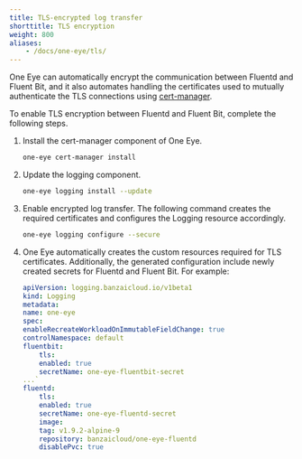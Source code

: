 ```yaml
---
title: TLS-encrypted log transfer
shorttitle: TLS encryption
weight: 800
aliases:
    - /docs/one-eye/tls/
---
```


One Eye can automatically encrypt the communication between Fluentd and Fluent Bit, and it also automates handling the certificates used to mutually authenticate the TLS connections using [cert-manager](https://cert-manager.io/).

To enable TLS encryption between Fluentd and Fluent Bit, complete the following steps.

1. Install the cert-manager component of One Eye.

    ```bash
    one-eye cert-manager install
    ```

1. Update the logging component.

    ```bash
    one-eye logging install --update
    ```

1. Enable encrypted log transfer. The following command creates the required certificates and configures the Logging resource accordingly.

    ```bash
    one-eye logging configure --secure
    ```

1. One Eye automatically creates the custom resources required for TLS certificates. Additionally, the generated configuration include newly created secrets for Fluentd and Fluent Bit. For example:

    ```yaml
    apiVersion: logging.banzaicloud.io/v1beta1
    kind: Logging
    metadata:
    name: one-eye
    spec:
    enableRecreateWorkloadOnImmutableFieldChange: true
    controlNamespace: default
    fluentbit:
        tls:
        enabled: true
        secretName: one-eye-fluentbit-secret
    ...`
    fluentd:
        tls:
        enabled: true
        secretName: one-eye-fluentd-secret
        image:
        tag: v1.9.2-alpine-9
        repository: banzaicloud/one-eye-fluentd
        disablePvc: true
    ```
